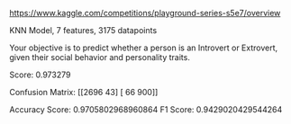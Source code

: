 https://www.kaggle.com/competitions/playground-series-s5e7/overview

KNN Model, 7 features, 3175 datapoints

Your objective is to predict whether a person is an Introvert or Extrovert, given their social behavior and personality traits.

Score: 0.973279

Confusion Matrix:
[[2696   43]
[  66  900]]

Accuracy Score: 0.9705802968960864
F1 Score: 0.9429020429544264
